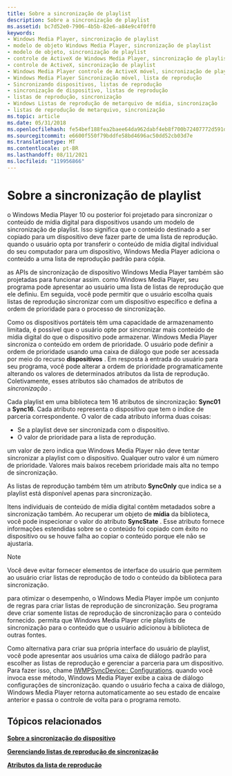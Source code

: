 ```yaml
---
title: Sobre a sincronização de playlist
description: Sobre a sincronização de playlist
ms.assetid: bc7d52e0-7906-4b5b-82e6-a84e9c4f0ff0
keywords:
- Windows Media Player, sincronização de playlist
- modelo de objeto Windows Media Player, sincronização de playlist
- modelo de objeto, sincronização de playlist
- controle de ActiveX de Windows Media Player, sincronização de playlist
- controle de ActiveX, sincronização de playlist
- Windows Media Player controle de ActiveX móvel, sincronização de playlist
- Windows Media Player Sincronização móvel, lista de reprodução
- Sincronizando dispositivos, listas de reprodução
- sincronização de dispositivo, listas de reprodução
- listas de reprodução, sincronização
- Windows Listas de reprodução de metarquivo de mídia, sincronização
- listas de reprodução de metarquivo, sincronização
ms.topic: article
ms.date: 05/31/2018
ms.openlocfilehash: fe54bef188fea2baee64da962dabf4eb8f700b72407772d591d73f52be2d4289
ms.sourcegitcommit: e6600f550f79bddfe58bd4696ac50dd52cb03d7e
ms.translationtype: MT
ms.contentlocale: pt-BR
ms.lasthandoff: 08/11/2021
ms.locfileid: "119956866"
---
```

# <a name="about-playlist-synchronization"></a>Sobre a sincronização de playlist

o Windows Media Player 10 ou posterior foi projetado para sincronizar o conteúdo de mídia digital para dispositivos usando um modelo de sincronização de playlist. Isso significa que o conteúdo destinado a ser copiado para um dispositivo deve fazer parte de uma lista de reprodução. quando o usuário opta por transferir o conteúdo de mídia digital individual do seu computador para um dispositivo, Windows Media Player adiciona o conteúdo a uma lista de reprodução padrão para cópia.

as APIs de sincronização de dispositivo Windows Media Player também são projetadas para funcionar assim. como Windows Media Player, seu programa pode apresentar ao usuário uma lista de listas de reprodução que ele definiu. Em seguida, você pode permitir que o usuário escolha quais listas de reprodução sincronizar com um dispositivo específico e defina a ordem de prioridade para o processo de sincronização.

Como os dispositivos portáteis têm uma capacidade de armazenamento limitada, é possível que o usuário opte por sincronizar mais conteúdo de mídia digital do que o dispositivo pode armazenar. Windows Media Player sincroniza o conteúdo em ordem de prioridade. O usuário pode definir a ordem de prioridade usando uma caixa de diálogo que pode ser acessada por meio do recurso **dispositivos** . Em resposta à entrada do usuário para seu programa, você pode alterar a ordem de prioridade programaticamente alterando os valores de determinados atributos da lista de reprodução. Coletivamente, esses atributos são chamados de atributos de *sincronização* .

Cada playlist em uma biblioteca tem 16 atributos de sincronização: **Sync01** a **Sync16**. Cada atributo representa o dispositivo que tem o índice de parceria correspondente. O valor de cada atributo informa duas coisas:

-   Se a playlist deve ser sincronizada com o dispositivo.
-   O valor de prioridade para a lista de reprodução.

um valor de zero indica que Windows Media Player não deve tentar sincronizar a playlist com o dispositivo. Qualquer outro valor é um número de prioridade. Valores mais baixos recebem prioridade mais alta no tempo de sincronização.

As listas de reprodução também têm um atributo **SyncOnly** que indica se a playlist está disponível apenas para sincronização.

Itens individuais de conteúdo de mídia digital contêm metadados sobre a sincronização também. Ao recuperar um objeto de **mídia** da biblioteca, você pode inspecionar o valor do atributo **SyncState** . Esse atributo fornece informações estendidas sobre se o conteúdo foi copiado com êxito no dispositivo ou se houve falha ao copiar o conteúdo porque ele não se ajustaria.

> [!Note]  
> Você deve evitar fornecer elementos de interface do usuário que permitem ao usuário criar listas de reprodução de todo o conteúdo da biblioteca para sincronização.

 

para otimizar o desempenho, o Windows Media Player impõe um conjunto de regras para criar listas de reprodução de sincronização. Seu programa deve criar somente listas de reprodução de sincronização para o conteúdo fornecido. permita que Windows Media Player crie playlists de sincronização para o conteúdo que o usuário adicionou à biblioteca de outras fontes.

Como alternativa para criar sua própria interface do usuário de playlist, você pode apresentar aos usuários uma caixa de diálogo padrão para escolher as listas de reprodução e gerenciar a parceria para um dispositivo. Para fazer isso, chame [IWMPSyncDevice:: Configurations](/previous-versions/windows/desktop/api/wmp/nf-wmp-iwmpsyncdevice-showsettings). quando você invoca esse método, Windows Media Player exibe a caixa de diálogo configurações de sincronização. quando o usuário fecha a caixa de diálogo, Windows Media Player retorna automaticamente ao seu estado de encaixe anterior e passa o controle de volta para o programa remoto.

## <a name="related-topics"></a>Tópicos relacionados

<dl> <dt>

[**Sobre a sincronização do dispositivo**](about-device-synchronization.md)
</dt> <dt>

[**Gerenciando listas de reprodução de sincronização**](managing-synchronization-playlists.md)
</dt> <dt>

[**Atributos da lista de reprodução**](playlist-attributes.md)
</dt> </dl>

 

 




